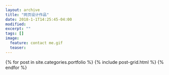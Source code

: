 ```yaml
---
layout: archive
title: "网页设计作品"
date: 2018-1-1T14:25:45-04:00
modified:
excerpt: ""
tags: []
image: 
  feature: contact me.gif
  teaser:
---
```



<div class="tiles">
{% for post in site.categories.portfolio %}
  {% include post-grid.html %}
{% endfor %}
</div><!-- /.tiles 把所有categories 有 portfolio 的列出来-->
